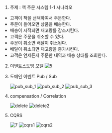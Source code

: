 1. 주제 : 책 주문 시스템
1-1 시나리오 
- 고객이 책을 선택하여서 주문한다.
- 주문이 들어오면 상품을 배송한다.
- 배송이 시작되면 재고량를 감소시킨다. 
- 고객은 주문을 취소할 수 있다.
- 주문이 취소면 배달이 취소된다.
- 배달이 취소되면 재고량을 증가시킨다.
- 고객은 언제든지 주문한 내역과 배송 상태를 조회한다.

2. 이벤트스토밍 모델
   ![5](https://github.com/ksjong/book/assets/142961606/b2228c1a-7208-45ea-848c-40e11474db79)

3. 도메인 이벤트 Pub / Sub
   
   ![pub_sub_1](https://github.com/ksjong/book/assets/142961606/7473ee3f-82c3-4e15-ab06-a1062e108a17)
   ![pub_sub_2](https://github.com/ksjong/book/assets/142961606/aa372da7-b822-4fa0-81b2-59cd2079a9ad)
   ![pub_sub_3](https://github.com/ksjong/book/assets/142961606/1ad4a0d7-7a77-4534-b145-4c795023c464)


4. compensation / Correlation
   
   ![delete](https://github.com/ksjong/book/assets/142961606/a7928d18-94ec-4f6c-aca5-4e7f177050dd)
   ![delete2](https://github.com/ksjong/book/assets/142961606/b22a5f41-47d6-4649-848d-bdb389e565d8)

5. CQRS
   
   ![7](https://github.com/ksjong/book/assets/142961606/af2a0b01-8262-4314-9556-988fed4e0542)
   ![cqrs1](https://github.com/ksjong/book/assets/142961606/779ca881-2cb2-43ec-a7de-e67ffda32b2a)
   ![cqrs2](https://github.com/ksjong/book/assets/142961606/a9c644eb-3ef6-443d-b899-a6d03fca0bc3)



